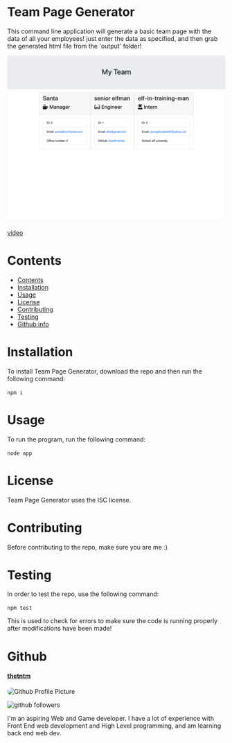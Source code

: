 # Team Page Generator

  This command line application will generate a basic team page with the data of all your employees! just enter the data as specified, and then grab the generated html file from the 'output' folder!

  ![screenshot](./Assets/screenshot1.png)

  [video](https://www.youtube.com/watch?v=eVWApbNpVTo&feature=emb_title)
  
  # Contents
  
  * [Contents](#Contents)
  * [Installation](#Installation)
  * [Usage](#Usage)
  * [License](#License)
  * [Contributing](#Contributing)
  * [Testing](#Testing)
  * [Github info](#Github)
  
  # Installation
  To install Team Page Generator, download the repo and then run the following command:
  
  ```npm i```
  
  # Usage
  To run the program, run the following command:
  
  ```node app```
  
  # License
  Team Page Generator uses the ISC license.
  
  # Contributing
  
  Before contributing to the repo, make sure you are me :)
  
  # Testing
  
  In order to test the repo, use the following command:
  
  ```npm test```
  
  This is used to check for errors to make sure the code is running properly after modifications have been made!
  
  # Github
  #### [thetntm](https://github.com/thetntm)
  <img src="https://avatars1.githubusercontent.com/u/12042483?v=4" alt="Github Profile Picture" width="60" style="border-radius:50px"/>
  
  ![github followers](https://img.shields.io/github/followers/thetntm?style=social)
  
  I'm an aspiring Web and Game developer. I have a lot of experience with Front End web development and High Level programming, and am learning back end web dev.
  
  